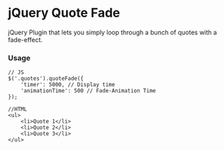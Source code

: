 # jQuery Quote Fade

jQuery Plugin that lets you simply loop through a bunch of quotes with a fade-effect.

### Usage

    // JS
    $('.quotes').quoteFade({
    	'timer': 5000, // Display time
		'animationTime': 500 // Fade-Animation Time
    });

    //HTML
    <ul>
    	<li>Quote 1</li>
    	<li>Quote 2</li>
    	<li>Quote 3</li>
    </ul>